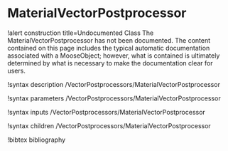 <!-- MOOSE Documentation Stub: Remove this when content is added. -->

# MaterialVectorPostprocessor

!alert construction title=Undocumented Class
The MaterialVectorPostprocessor has not been documented. The content contained on this page includes the
typical automatic documentation associated with a MooseObject; however, what is contained is
ultimately determined by what is necessary to make the documentation clear for users.

!syntax description /VectorPostprocessors/MaterialVectorPostprocessor

!syntax parameters /VectorPostprocessors/MaterialVectorPostprocessor

!syntax inputs /VectorPostprocessors/MaterialVectorPostprocessor

!syntax children /VectorPostprocessors/MaterialVectorPostprocessor

!bibtex bibliography
